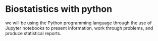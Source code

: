 # Biostatistics with python
we will be using the Python programming language through the use of Jupyter notebooks to present information, work through problems, and produce statistical reports.
